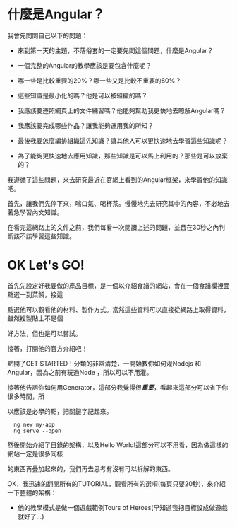 # 什麼是Angular？

我會先問問自己以下的問題：

- 來到第一天的主題，不落俗套的一定要先問這個問題，什麼是Angular？

- 一個完整的Angular的教學應該是要包含什麼呢？

- 哪一些是比較重要的20%？哪一些又是比較不重要的80%？

- 這些知識是最小化的嗎？他是可以被組織的嗎？

- 我應該要遵照網頁上的文件練習嗎？他能夠幫助我更快地去瞭解Angular嗎？

- 我應該要完成哪些作品？讓我能夠運用我的所知？

- 最後我要怎麼編排組織這先知識？讓其他人可以更快速地去學習這些知識呢？

- 為了能夠更快速地去應用知識，那些知識是可以馬上利用的？那些是可以放棄的？


我遵循了這些問題，來去研究最近在官網上看到的Angular框架，來學習他的知識吧。

首先，讓我們先停下來，喘口氣、喝杯茶。慢慢地先去研究其中的內容，不必地去著急學習內文知識。

在看完這網路上的文件之前，我們每看一次閱讀上述的問題，並且在30秒之內判斷該不該學習這些知識。

# OK Let's GO!

首先先設定好我要做的產品目標，是一個以介紹食譜的網站，會在一個食譜欄裡面點選一到菜餚，接這

點選他可以觀看他的材料、製作方式。當然這些資料可以直接從網路上取得資料，雖然複製貼上不是個

好方法，但也是可以嘗試。

接著，打開他的官方介紹吧！

點開了GET STARTED！分類的非常清楚，一開始教你如何灌Nodejs 和 Angular，因為之前有玩過Node
，所以可以不用灌。

接著他告訴你如何用Generator，這部分我覺得很***重要***，看起來這部分可以省下你很多時間，所

以應該是必學的點，把關鍵字記起來。

```
  ng new my-app
  ng serve --open
```

然後開始介紹了目錄的架構，以及Hello World!這部分可以不用看，因為做這樣的網站一定是很多同樣

的東西再疊加起來的，我們再去思考有沒有可以拆解的東西。

OK，我迅速的翻閱所有的TUTORIAL，觀看所有的選項(每頁只要20秒)，來介紹一下整體的架構：

- 他的教學模式是做一個遊戲範例Tours of Heroes(早知道我把目標設成做遊戲就好了...)


